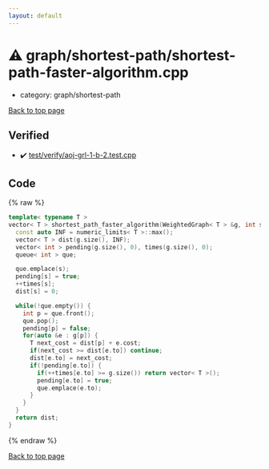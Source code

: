```yaml
---
layout: default
---
```


<!-- mathjax config similar to math.stackexchange -->
<script type="text/javascript" async
  src="https://cdnjs.cloudflare.com/ajax/libs/mathjax/2.7.5/MathJax.js?config=TeX-MML-AM_CHTML">
</script>
<script type="text/x-mathjax-config">
  MathJax.Hub.Config({
    TeX: { equationNumbers: { autoNumber: "AMS" }},
    tex2jax: {
      inlineMath: [ ['$','$'] ],
      processEscapes: true
    },
    "HTML-CSS": { matchFontHeight: false },
    displayAlign: "left",
    displayIndent: "2em"
  });
</script>

<script type="text/javascript" src="https://cdnjs.cloudflare.com/ajax/libs/jquery/3.4.1/jquery.min.js"></script>
<script src="https://cdn.jsdelivr.net/npm/jquery-balloon-js@1.1.2/jquery.balloon.min.js" integrity="sha256-ZEYs9VrgAeNuPvs15E39OsyOJaIkXEEt10fzxJ20+2I=" crossorigin="anonymous"></script>
<script type="text/javascript" src="../../../assets/js/copy-button.js"></script>
<link rel="stylesheet" href="../../../assets/css/copy-button.css" />


# :warning: graph/shortest-path/shortest-path-faster-algorithm.cpp
* category: graph/shortest-path


[Back to top page](../../../index.html)



## Verified
* :heavy_check_mark: [test/verify/aoj-grl-1-b-2.test.cpp](../../../verify/test/verify/aoj-grl-1-b-2.test.cpp.html)


## Code
{% raw %}
```cpp
template< typename T >
vector< T > shortest_path_faster_algorithm(WeightedGraph< T > &g, int s) {
  const auto INF = numeric_limits< T >::max();
  vector< T > dist(g.size(), INF);
  vector< int > pending(g.size(), 0), times(g.size(), 0);
  queue< int > que;

  que.emplace(s);
  pending[s] = true;
  ++times[s];
  dist[s] = 0;

  while(!que.empty()) {
    int p = que.front();
    que.pop();
    pending[p] = false;
    for(auto &e : g[p]) {
      T next_cost = dist[p] + e.cost;
      if(next_cost >= dist[e.to]) continue;
      dist[e.to] = next_cost;
      if(!pending[e.to]) {
        if(++times[e.to] >= g.size()) return vector< T >();
        pending[e.to] = true;
        que.emplace(e.to);
      }
    }
  }
  return dist;
}

```
{% endraw %}

[Back to top page](../../../index.html)


